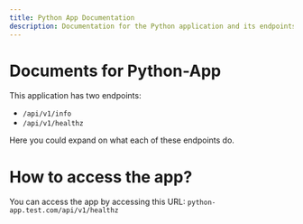 ```yaml
---
title: Python App Documentation
description: Documentation for the Python application and its endpoints.
---
```


#  Documents for Python-App

This application has two endpoints:
-  `/api/v1/info`
-  `/api/v1/healthz`

Here you could expand on what each of these endpoints do.

# How to access the app?

You can access the app by accessing this URL: `python-app.test.com/api/v1/healthz`
